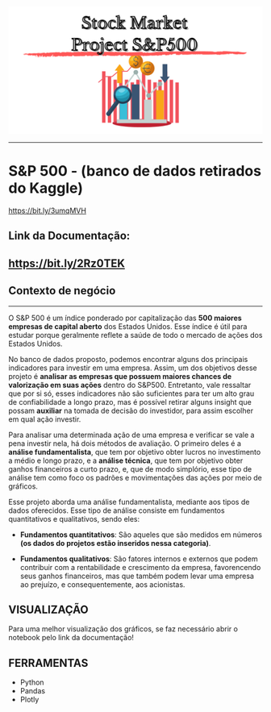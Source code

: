 <img src="Finance1.png" alt="Mercado financeiro">

---

# **S&P 500 - (banco de dados retirados do Kaggle)**
https://bit.ly/3umqMVH


## **Link da Documentação:**
https://bit.ly/2Rz0TEK
---

## **Contexto de negócio**


---


  O S&P 500 é um índice ponderado por capitalização das **500 maiores empresas de capital aberto** dos Estados Unidos. Esse índice é útil para estudar porque geralmente reflete a saúde de todo o mercado de ações dos Estados Unidos. 

  No banco de dados proposto, podemos encontrar alguns dos principais indicadores para investir em uma empresa. Assim, um dos objetivos desse projeto é **analisar as empresas que possuem maiores chances de valorização em suas ações** dentro do S&P500. Entretanto, vale ressaltar que por si só, esses indicadores não são suficientes para ter um alto grau de confiabilidade a longo prazo, mas é possível retirar alguns insight que possam **auxiliar** na tomada de decisão do investidor, para assim escolher em qual ação investir.

  Para analisar uma determinada ação de uma empresa e verificar se vale a pena investir nela, há dois métodos de avaliação. O primeiro deles é a **análise fundamentalista**, que tem por objetivo obter lucros no investimento a médio e longo prazo, e a **análise técnica**, que tem por objetivo obter ganhos financeiros a curto prazo, e, que de modo simplório, esse tipo de análise tem como foco os padrões e movimentações das ações por meio de gráficos.

  Esse projeto aborda uma análise fundamentalista, mediante aos tipos de dados oferecidos. Esse tipo de análise consiste em fundamentos quantitativos e qualitativos, sendo eles:

* **Fundamentos quantitativos**: São aqueles que são medidos em números **(os 
dados do projetos estão inseridos nessa categoria)**.

* **Fundamentos qualitativos**: São fatores internos e externos que podem contribuir com a rentabilidade e crescimento da empresa, favorencendo seus ganhos financeiros, mas que também podem levar uma empresa ao prejuízo, e consequentemente, aos acionistas.

## **VISUALIZAÇÃO**
Para uma melhor visualização dos gráficos, se faz necessário abrir o notebook pelo link da documentação!

## **FERRAMENTAS** 

* Python
* Pandas
* Plotly


